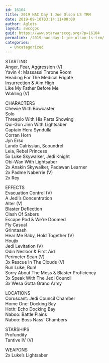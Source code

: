 ```yaml
---
id: 16104
title: 2019 NAC Day 1 Joe Olson LS TRM
date: 2019-09-10T03:14:11+00:00
author: Aglets
layout: swccgpc
guid: https://www.starwarsccg.org/?p=16104
permalink: /2019-nac-day-1-joe-olson-ls-trm/
categories:
  - Uncategorized
---
```

STARTING  
Anger, Fear, Aggression (V)  
Yavin 4: Massassi Throne Room  
Heading For The Medical Frigate  
Insurrection & Aim High  
Like My Father Before Me  
Wokling (V)

CHARACTERS  
Chewie With Bowcaster  
Solo  
Threepio With His Parts Showing  
Qui-Gon Jinn With Lightsaber  
Captain Hera Syndulla  
Corran Horn  
Jyn Erso  
Lando Calrissian, Scoundrel  
Leia, Rebel Princess  
5x Luke Skywalker, Jedi Knight  
Obi-Wan With Lightsaber  
2x Anakin Skywalker, Padawan Learner  
2x Padme Naberrie (V)  
2x Rey

EFFECTS  
Evacuation Control (V)  
A Jedi&#8217;s Concentration  
Alter (V)  
Blaster Deflection  
Clash Of Sabers  
Escape Pod & We&#8217;re Doomed  
Fly Casual  
Grimtaash  
Hear Me Baby, Hold Together (V)  
Houjix  
Jedi Levitation (V)  
Odin Nesloor & First Aid  
Perimeter Scan (V)  
3x Rescue In The Clouds (V)  
Run Luke, Run!  
Sorry About The Mess & Blaster Proficiency  
3x Speak With The Jedi Council  
3x Wesa Gotta Grand Army

LOCATIONS  
Coruscant: Jedi Council Chamber  
Home One: Docking Bay  
Hoth: Echo Docking Bay  
Naboo: Battle Plains  
Naboo: Boss Nass&#8217; Chambers

STARSHIPS  
Profundity  
Tantive IV (V)

WEAPONS  
2x Luke&#8217;s Lightsaber